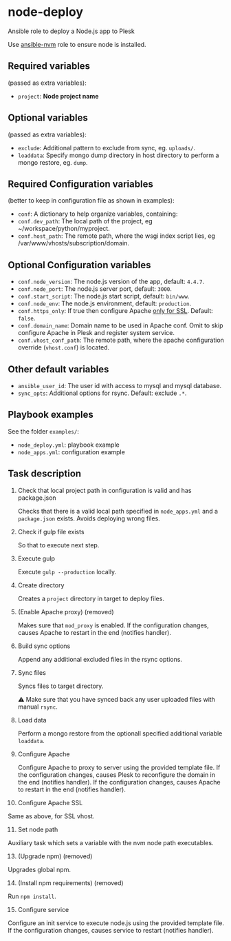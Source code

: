 node-deploy
===========

Ansible role to deploy a Node.js app to Plesk

Use [ansible-nvm](https://github.com/Wtower/ansible-nvm) role to ensure node is installed. 

Required variables 
------------------

(passed as extra variables):

- `project`: **Node project name**

Optional variables
------------------

(passed as extra variables):

- `exclude`: Additional pattern to exclude from sync, eg. `uploads/`.
- `loaddata`: Specify mongo dump directory in host directory to perform a mongo restore, eg. `dump`.

Required Configuration variables 
--------------------------------

(better to keep in configuration file as shown in examples):

- `conf`: A dictionary to help organize variables, containing:
- `conf.dev_path`: The local path of the project, eg ~/workspace/python/myproject.
- `conf.host_path`: The remote path, where the wsgi index script lies, eg /var/www/vhosts/subscription/domain.

Optional Configuration variables
--------------------------------

- `conf.node_version`: The node.js version of the app, default: `4.4.7`.
- `conf.node_port`: The node.js server port, default: `3000`.
- `conf.start_script`: The node.js start script, default: `bin/www`.
- `conf.node_env`: The node.js environment, default: `production`.
- `conf.https_only`: If true then configure Apache 
  [only for SSL](https://github.com/Wtower/ansible-node-deploy/issues/6). Default: `false`.
- `conf.domain_name`: Domain name to be used in Apache conf. Omit to skip configure Apache in Plesk 
  and register system service.
- `conf.vhost_conf_path`: The remote path, where the apache configuration override (`vhost.conf`) is located.

Other default variables
-----------------------

- `ansible_user_id`: The user id with access to mysql and mysql database.
- `sync_opts`: Additional options for rsync. Default: exclude `.*`. 

Playbook examples
-----------------

See the folder `examples/`:

- `node_deploy.yml`: playbook example
- `node_apps.yml`: configuration example

Task description
----------------

1. Check that local project path in configuration is valid and has package.json

   Checks that there is a valid local path specified in `node_apps.yml` and a `package.json` exists.
   Avoids deploying wrong files.

2. Check if gulp file exists

   So that to execute next step.

3. Execute gulp

   Execute `gulp --production` locally.

4. Create directory

   Creates a `project` directory in target to deploy files.

5. (Enable Apache proxy) (removed)

   Makes sure that `mod_proxy` is enabled.
   If the configuration changes, causes Apache to restart in the end (notifies handler).

6. Build sync options

   Append any additional excluded files in the rsync options.

7. Sync files

   Syncs files to target directory.

   :warning: Make sure that you have synced back any user uploaded files with manual `rsync`. 

8. Load data

   Perform a mongo restore from the optionall specified additional variable `loaddata`.

9. Configure Apache

   Configure Apache to proxy to server using the provided template file.
   If the configuration changes, causes Plesk to reconfigure the domain in the end (notifies handler).
   If the configuration changes, causes Apache to restart in the end (notifies handler).

10. Configure Apache SSL

   Same as above, for SSL vhost.

11. Set node path

   Auxiliary task which sets a variable with the nvm node path executables.

13. (Upgrade npm) (removed)

   Upgrades global npm.

14. (Install npm requirements) (removed)

   Run `npm install`.

15. Configure service

   Configure an init service to execute node.js using the provided template file.
   If the configuration changes, causes service to restart (notifies handler).
